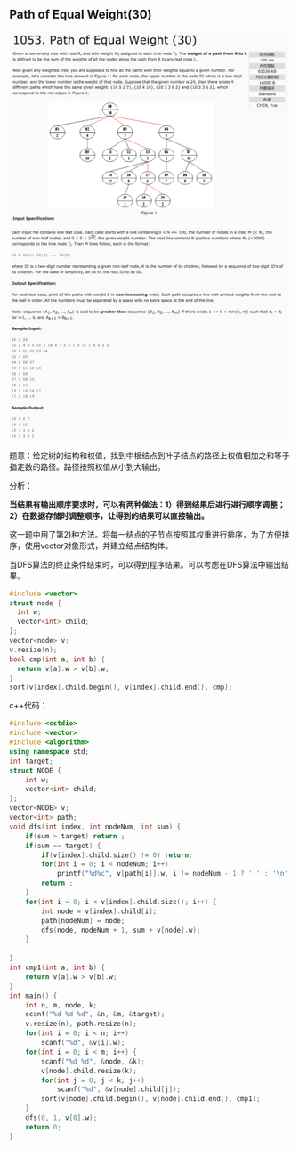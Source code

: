 ## Path of Equal Weight(30)

![1053](image/1053_1.png)
![1053](image/1053_2.png)

题意：给定树的结构和权值，找到中根结点到叶子结点的路径上权值相加之和等于指定数的路径。路径按照权值从小到大输出。

分析：

**当结果有输出顺序要求时，可以有两种做法：1）得到结果后进行进行顺序调整；2）在数据存储时调整顺序，让得到的结果可以直接输出。**

这一题中用了第2)种方法。将每一结点的子节点按照其权重进行排序，为了方便排序，使用vector<int>对象形式，并建立结点结构体。

当DFS算法的终止条件结束时，可以得到程序结果。可以考虑在DFS算法中输出结果。

```c++
#include <vector>
struct node {
  int w;
  vector<int> child;
};
vector<node> v;
v.resize(n);
bool cmp(int a, int b) {
  return v[a].w > v[b].w;
}
sort(v[index].child.begin(), v[index].child.end(), cmp);
```

c++代码：

```c++
#include <cstdio>
#include <vector>
#include <algorithm>
using namespace std;
int target;
struct NODE {
    int w;
    vector<int> child;
};
vector<NODE> v;
vector<int> path;
void dfs(int index, int nodeNum, int sum) {
    if(sum > target) return ;
    if(sum == target) {
        if(v[index].child.size() != 0) return;
        for(int i = 0; i < nodeNum; i++)
            printf("%d%c", v[path[i]].w, i != nodeNum - 1 ? ' ' : '\n');
        return ;
    }
    for(int i = 0; i < v[index].child.size(); i++) {
        int node = v[index].child[i];
        path[nodeNum] = node;
        dfs(node, nodeNum + 1, sum + v[node].w);
    }

}
int cmp1(int a, int b) {
    return v[a].w > v[b].w;
}
int main() {
    int n, m, node, k;
    scanf("%d %d %d", &n, &m, &target);
    v.resize(n), path.resize(n);
    for(int i = 0; i < n; i++)
        scanf("%d", &v[i].w);
    for(int i = 0; i < m; i++) {
        scanf("%d %d", &node, &k);
        v[node].child.resize(k);
        for(int j = 0; j < k; j++)
            scanf("%d", &v[node].child[j]);
        sort(v[node].child.begin(), v[node].child.end(), cmp1);
    }
    dfs(0, 1, v[0].w);
    return 0;
}
```
